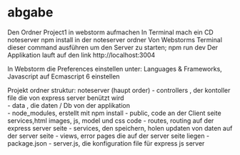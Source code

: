 # abgabe
Den Ordner Project1 in webstorm aufmachen
In Terminal mach ein CD noteserver
npm install in der noteserver ordner
Von Webstorms Terminal dieser command ausführen um den Server zu starten; npm run dev
Der Applikation lauft auf den link http://localhost:3004

In Webstorm die Preferences einstellen unter: Languages & Frameworks, Javascript auf Ecmascript 6 einstellen

Projekt ordner struktur:
  noteserver (haupt order)
    - controllers , der kontoller file die von express server benützt wird<br>
    - data , die daten / Db von der applikation<br>
    - node_modules, erstellt mit npm install
    - public, code an der Client seite services,html images, js, model und css code
    - routes, routing auf der express server seite
    - services, den speichern, holen updaten von daten auf der server seite
    - views, error pages die auf der server seite liegen
    - package.json
    - server.js, die konfiguration file für express js server
